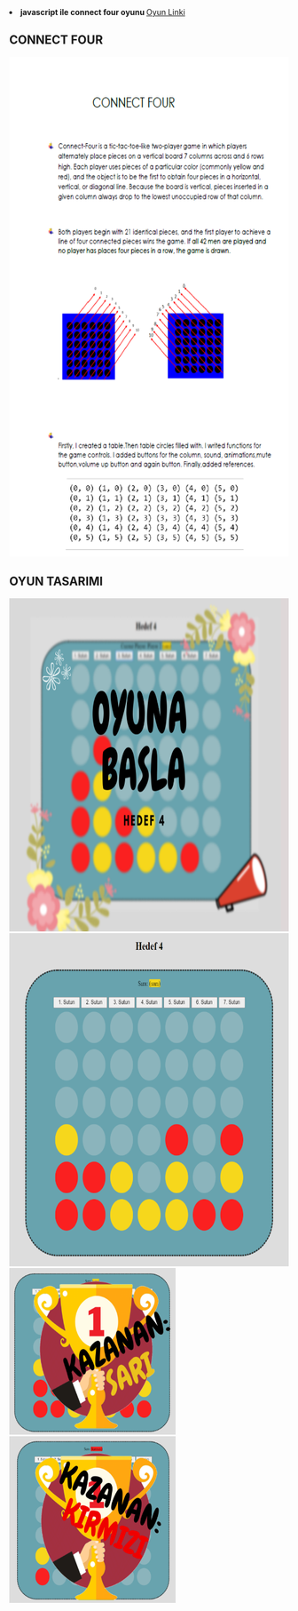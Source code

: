 

<li><strong>javascript ile connect four oyunu </strong>
<a href= "https://beyzakoser.github.io/odevler/projeDeneme.html">Oyun Linki </a></li>

## CONNECT FOUR
<img src="/images/connectFour.png" width="700" height="900" >

## OYUN TASARIMI
<img src="/images/GirisEkrani.png" width="700" height="600" >
<img src="/images/oyun.png" width="700" height="600" >
<img src="/images/kazananSari.png"  width="300" height="300"> <img src="/images/kazananKirmizi.png" width="300" height="300" >


